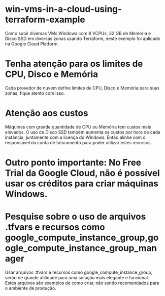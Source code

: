 # win-vms-in-a-cloud-using-terraform-example

Como subir diversas VMs Windows com 8 VCPUs, 32 GB de Memória e Disco SSD em diversas zonas usando Terraform, neste exemplo foi aplicado na Google Cloud Platform.

# Tenha atenção para os limites de CPU, Disco e Memória

Cada provedor de nuvem define limites de CPU, Disco e Memória para suas zonas, fique atento com isso.

# Atenção aos custos

Máquinas com grande quantidade de CPU ou Memória tem custos mais elevados. O uso de Disco SSD também aumenta os custos por hora de cada instância, juntamente com a licença do Windows. Então alinhe com o responsável da conta de faturamento para poder utilizar estes recursos. 

# Outro ponto importante: No Free Trial da Google Cloud, não é possível usar os créditos para criar máquinas Windows.

# Pesquise sobre o uso de arquivos .tfvars e recursos como google_compute_instance_group,google_compute_instance_group_manager

Usar arquivos .tfvars e recursos como google_compute_instance_group, serão de grande utilidade para uma solução mais elegante e funcional. Estes arquivos são exemplos de como criar, não sendo recomendados para o ambiente de produção.
